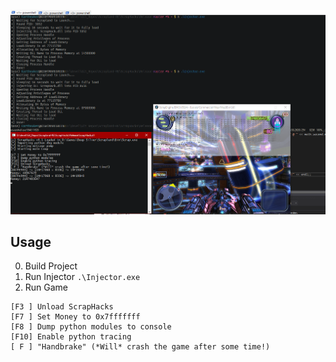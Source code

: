 ![Screenshot](img/Screenshot_1.png)

## Usage

0. Build Project
1. Run Injector `.\Injector.exe`
2. Run Game

```
[F3 ] Unload ScrapHacks
[F7 ] Set Money to 0x7fffffff
[F8 ] Dump python modules to console
[F10] Enable python tracing
[ F ] "Handbrake" (*Will* crash the game after some time!)
```